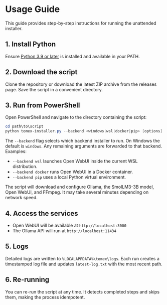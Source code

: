 # Usage Guide

This guide provides step-by-step instructions for running the unattended installer.

## 1. Install Python
Ensure [Python 3.9 or later](https://www.python.org/downloads/) is installed and available in your PATH.

## 2. Download the script
Clone the repository or download the latest ZIP archive from the releases page. Save the script in a convenient directory.

## 3. Run from PowerShell
Open PowerShell and navigate to the directory containing the script:

```powershell
cd path\to\script
python tomex-installer.py --backend <windows|wsl|docker|pip> [options]
```

The `--backend` flag selects which backend installer to run. On Windows the default is `windows`. Any remaining arguments are forwarded to that backend. Examples:

- `--backend wsl` launches Open WebUI inside the current WSL distribution.
- `--backend docker` runs Open WebUI in a Docker container.
- `--backend pip` uses a local Python virtual environment.

The script will download and configure Ollama, the SmolLM3-3B model, Open WebUI, and FFmpeg. It may take several minutes depending on network speed.

## 4. Access the services
- Open WebUI will be available at `http://localhost:3000`
- The Ollama API will run at `http://localhost:11434`

## 5. Logs
Detailed logs are written to `%LOCALAPPDATA%\tomex\logs`. Each run creates a timestamped log file and updates `latest-log.txt` with the most recent path.

## 6. Re-running
You can re-run the script at any time. It detects completed steps and skips them, making the process idempotent.
